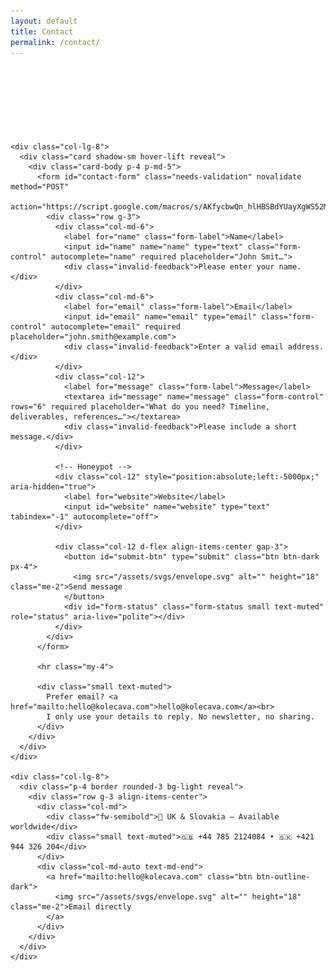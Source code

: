 ```yaml
---
layout: default
title: Contact
permalink: /contact/
---
```


<style>
  .reveal{opacity:0;transform:translateY(14px);transition:opacity .6s,transform .6s}
  .reveal.show{opacity:1;transform:none}
  .hover-lift{transition:transform .2s,box-shadow .2s}
  .hover-lift:hover{transform:translateY(-4px);box-shadow:0 .75rem 2rem rgba(0,0,0,.08)}
  .section-label{letter-spacing:.08em;text-transform:uppercase;font-size:.8rem;color:#6c757d}
  .form-status{min-height:1.5rem}
</style>

<div class="container mt-5 pt-5">
  <section class="row justify-content-center g-4">
    <div class="col-lg-8 reveal">
      <span class="section-label">Contact</span>
      <h1 class="display-6 mt-2">Let’s talk</h1>
      <p class="lead text-muted">Tell me a bit about your project. I’ll reply with next steps and a clear plan.</p>
    </div>

    <div class="col-lg-8">
      <div class="card shadow-sm hover-lift reveal">
        <div class="card-body p-4 p-md-5">
          <form id="contact-form" class="needs-validation" novalidate method="POST"
                action="https://script.google.com/macros/s/AKfycbwQn_hlHBSBdYUayXgWS52MuwBEv2NN9ROBroMn_H2xJeMrNEPhxbLJnFy4nrvDcQKm/exec">
            <div class="row g-3">
              <div class="col-md-6">
                <label for="name" class="form-label">Name</label>
                <input id="name" name="name" type="text" class="form-control" autocomplete="name" required placeholder="John Smit…">
                <div class="invalid-feedback">Please enter your name.</div>
              </div>
              <div class="col-md-6">
                <label for="email" class="form-label">Email</label>
                <input id="email" name="email" type="email" class="form-control" autocomplete="email" required placeholder="john.smith@example.com">
                <div class="invalid-feedback">Enter a valid email address.</div>
              </div>
              <div class="col-12">
                <label for="message" class="form-label">Message</label>
                <textarea id="message" name="message" class="form-control" rows="6" required placeholder="What do you need? Timeline, deliverables, references…"></textarea>
                <div class="invalid-feedback">Please include a short message.</div>
              </div>

              <!-- Honeypot -->
              <div class="col-12" style="position:absolute;left:-5000px;" aria-hidden="true">
                <label for="website">Website</label>
                <input id="website" name="website" type="text" tabindex="-1" autocomplete="off">
              </div>

              <div class="col-12 d-flex align-items-center gap-3">
                <button id="submit-btn" type="submit" class="btn btn-dark px-4">
                  <img src="/assets/svgs/envelope.svg" alt="" height="18" class="me-2">Send message
                </button>
                <div id="form-status" class="form-status small text-muted" role="status" aria-live="polite"></div>
              </div>
            </div>
          </form>

          <hr class="my-4">

          <div class="small text-muted">
            Prefer email? <a href="mailto:hello@kolecava.com">hello@kolecava.com</a><br>
            I only use your details to reply. No newsletter, no sharing.
          </div>
        </div>
      </div>
    </div>

    <div class="col-lg-8">
      <div class="p-4 border rounded-3 bg-light reveal">
        <div class="row g-3 align-items-center">
          <div class="col-md">
            <div class="fw-semibold">📍 UK & Slovakia — Available worldwide</div>
            <div class="small text-muted">🇬🇧 +44 785 2124084 • 🇸🇰 +421 944 326 204</div>
          </div>
          <div class="col-md-auto text-md-end">
            <a href="mailto:hello@kolecava.com" class="btn btn-outline-dark">
              <img src="/assets/svgs/envelope.svg" alt="" height="18" class="me-2">Email directly
            </a>
          </div>
        </div>
      </div>
    </div>

  </section>
</div>

<script>
  // Reveal on scroll
  (function() {
    const els = document.querySelectorAll('.reveal');
    if (!('IntersectionObserver' in window)) { els.forEach(el=>el.classList.add('show')); return; }
    const io = new IntersectionObserver((entries)=>entries.forEach(e=>{ if(e.isIntersecting){ e.target.classList.add('show'); io.unobserve(e.target);} }), {threshold:.15});
    els.forEach(el=>io.observe(el));
  })();

  // Bootstrap validation + submit
  (function () {
    const form = document.getElementById('contact-form');
    const statusEl = document.getElementById('form-status');
    const submitBtn = document.getElementById('submit-btn');

    form.addEventListener('submit', async function (e) {
      e.preventDefault();
      if (!form.checkValidity()) {
        form.classList.add('was-validated');
        statusEl.textContent = 'Please fix the errors above.';
        return;
      }
      submitBtn.disabled = true;
      statusEl.textContent = 'Sending…';

      try {
        const formData = new FormData(form);
        const res = await fetch(form.action, { method: 'POST', body: formData });
        let ok = res.ok;
        try { const j = await res.clone().json(); ok = j && j.ok !== false; } catch(_) {} // tolerate redirect/html
        if (ok) {
          statusEl.textContent = 'Thanks — your message has been sent.';
          form.reset();
          form.classList.remove('was-validated');
        } else {
          statusEl.textContent = 'Sorry, something went wrong. Please email hello@kolecava.com.';
        }
      } catch (err) {
        statusEl.textContent = 'Network error. Please try again or email hello@kolecava.com.';
      } finally {
        submitBtn.disabled = false;
      }
    }, false);
  })();
</script>
